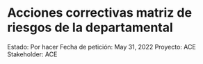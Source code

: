# Acciones correctivas matriz de riesgos de la departamental

Estado: Por hacer
Fecha de petición: May 31, 2022
Proyecto: ACE
Stakeholder: ACE